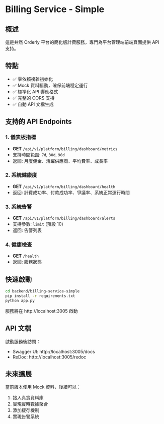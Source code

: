 # Billing Service - Simple

## 概述

這是井然 Orderly 平台的簡化版計費服務，專門為平台管理端前端頁面提供 API 支持。

## 特點

- ✅ 零依賴複雜初始化
- ✅ Mock 資料驅動，確保前端穩定運行
- ✅ 標準化 API 響應格式
- ✅ 完整的 CORS 支持
- ✅ 自動 API 文檔生成

## 支持的 API Endpoints

### 1. 儀表板指標
- **GET** `/api/v1/platform/billing/dashboard/metrics`
- 支持時間範圍: `7d`, `30d`, `90d`
- 返回: 月度佣金、活躍供應商、平均費率、成長率

### 2. 系統健康度
- **GET** `/api/v1/platform/billing/dashboard/health`
- 返回: 計費成功率、付款成功率、爭議率、系統正常運行時間

### 3. 系統告警
- **GET** `/api/v1/platform/billing/dashboard/alerts`
- 支持參數: `limit` (預設 10)
- 返回: 告警列表

### 4. 健康檢查
- **GET** `/health`
- 返回: 服務狀態

## 快速啟動

```bash
cd backend/billing-service-simple
pip install -r requirements.txt
python app.py
```

服務將在 http://localhost:3005 啟動

## API 文檔

啟動服務後訪問：
- Swagger UI: http://localhost:3005/docs
- ReDoc: http://localhost:3005/redoc

## 未來擴展

當前版本使用 Mock 資料，後續可以：
1. 接入真實資料庫
2. 實現實時數據聚合
3. 添加緩存機制
4. 實現告警系統
